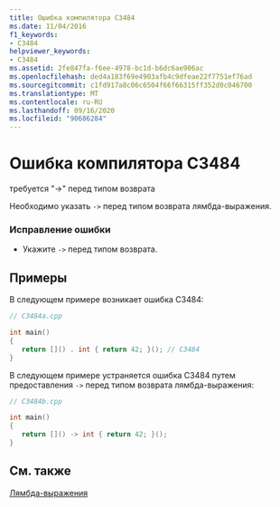 ```yaml
---
title: Ошибка компилятора C3484
ms.date: 11/04/2016
f1_keywords:
- C3484
helpviewer_keywords:
- C3484
ms.assetid: 2fe847fa-f6ee-4978-bc1d-b6dc6ae906ac
ms.openlocfilehash: ded4a183f69e4903afb4c9dfeae22f7751ef76ad
ms.sourcegitcommit: c1fd917a8c06c6504f66f66315ff352d0c046700
ms.translationtype: MT
ms.contentlocale: ru-RU
ms.lasthandoff: 09/16/2020
ms.locfileid: "90686284"
---
```

# <a name="compiler-error-c3484"></a>Ошибка компилятора C3484

требуется "->" перед типом возврата

Необходимо указать `->` перед типом возврата лямбда-выражения.

### <a name="to-correct-this-error"></a>Исправление ошибки

- Укажите `->` перед типом возврата.

## <a name="examples"></a>Примеры

В следующем примере возникает ошибка C3484:

```cpp
// C3484a.cpp

int main()
{
   return []() . int { return 42; }(); // C3484
}
```

В следующем примере устраняется ошибка C3484 путем предоставления `->` перед типом возврата лямбда-выражения:

```cpp
// C3484b.cpp

int main()
{
   return []() -> int { return 42; }();
}
```

## <a name="see-also"></a>См. также

[Лямбда-выражения](../../cpp/lambda-expressions-in-cpp.md)
